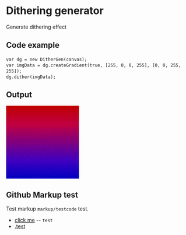 Dithering generator
=============

Generate dithering effect


Code example
-----------
	var dg = new DitherGen(canvas);
	var imgData = dg.createGradient(true, [255, 0, 0, 255], [0, 0, 255, 255]);
	dg.dither(imgData);

	

Output
-------
![alt tag](https://raw.githubusercontent.com/Tizzio/dithergen/master/misc/example.png)


Github Markup test
-------
Test markup `markup/testcode` test.

* [click me](http://google.com) -- `test` 
* [.test](http://google.com)


